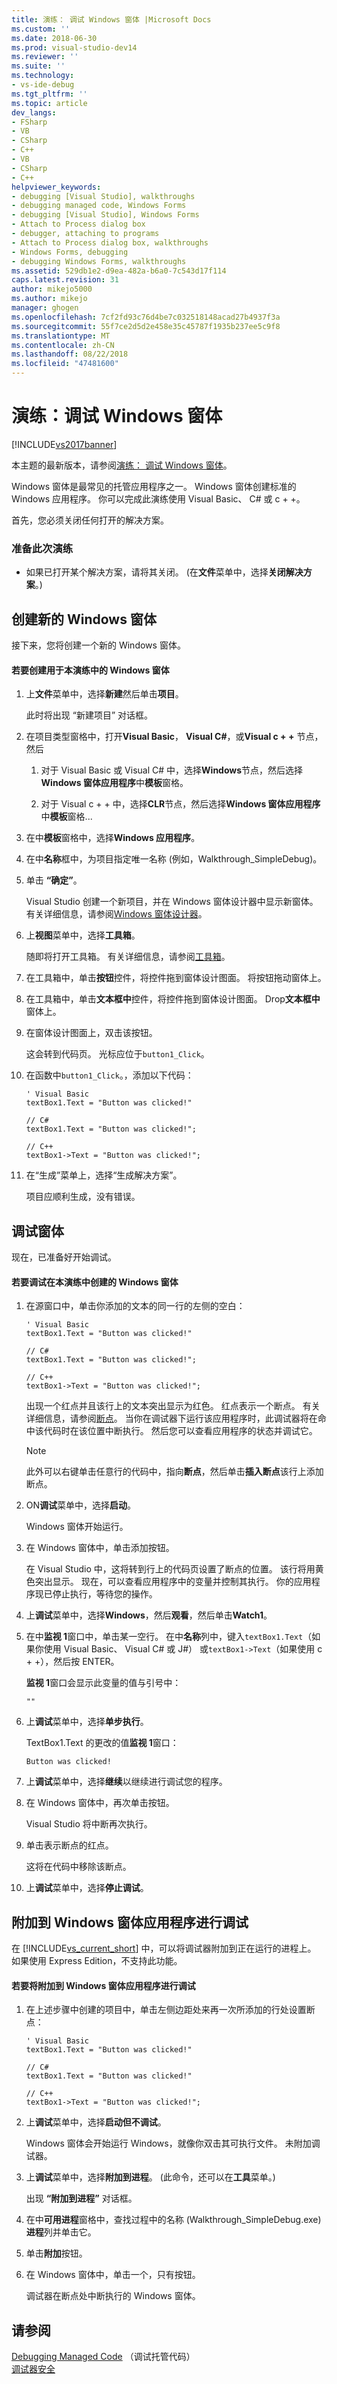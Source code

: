 ```yaml
---
title: 演练： 调试 Windows 窗体 |Microsoft Docs
ms.custom: ''
ms.date: 2018-06-30
ms.prod: visual-studio-dev14
ms.reviewer: ''
ms.suite: ''
ms.technology:
- vs-ide-debug
ms.tgt_pltfrm: ''
ms.topic: article
dev_langs:
- FSharp
- VB
- CSharp
- C++
- VB
- CSharp
- C++
helpviewer_keywords:
- debugging [Visual Studio], walkthroughs
- debugging managed code, Windows Forms
- debugging [Visual Studio], Windows Forms
- Attach to Process dialog box
- debugger, attaching to programs
- Attach to Process dialog box, walkthroughs
- Windows Forms, debugging
- debugging Windows Forms, walkthroughs
ms.assetid: 529db1e2-d9ea-482a-b6a0-7c543d17f114
caps.latest.revision: 31
author: mikejo5000
ms.author: mikejo
manager: ghogen
ms.openlocfilehash: 7cf2fd93c76d4be7c032518148acad27b4937f3a
ms.sourcegitcommit: 55f7ce2d5d2e458e35c45787f1935b237ee5c9f8
ms.translationtype: MT
ms.contentlocale: zh-CN
ms.lasthandoff: 08/22/2018
ms.locfileid: "47481600"
---
```

# <a name="walkthrough-debugging-a-windows-form"></a>演练：调试 Windows 窗体
[!INCLUDE[vs2017banner](../includes/vs2017banner.md)]

本主题的最新版本，请参阅[演练： 调试 Windows 窗体](https://docs.microsoft.com/visualstudio/debugger/walkthrough-debugging-a-windows-form)。  
  
Windows 窗体是最常见的托管应用程序之一。 Windows 窗体创建标准的 Windows 应用程序。 你可以完成此演练使用 Visual Basic、 C# 或 c + +。  
  
 首先，您必须关闭任何打开的解决方案。  
  
### <a name="to-prepare-for-this-walkthrough"></a>准备此次演练  
  
-   如果已打开某个解决方案，请将其关闭。 (在**文件**菜单中，选择**关闭解决方案**。)  
  
## <a name="create-a-new-windows-form"></a>创建新的 Windows 窗体  
 接下来，您将创建一个新的 Windows 窗体。  
  
#### <a name="to-create-the-windows-form-for-this-walkthrough"></a>若要创建用于本演练中的 Windows 窗体  
  
1.  上**文件**菜单中，选择**新建**然后单击**项目**。  
  
     此时将出现 “新建项目” 对话框。  
  
2.  在项目类型窗格中，打开**Visual Basic**， **Visual C#**，或**Visual c + +** 节点，然后  
  
    1.  对于 Visual Basic 或 Visual C# 中，选择**Windows**节点，然后选择**Windows 窗体应用程序**中**模板**窗格。  
  
    2.  对于 Visual c + + 中，选择**CLR**节点，然后选择**Windows 窗体应用程序**中**模板**窗格...  
  
3.  在中**模板**窗格中，选择**Windows 应用程序**。  
  
4.  在中**名称**框中，为项目指定唯一名称 (例如，Walkthrough_SimpleDebug)。  
  
5.  单击 **“确定”**。  
  
     Visual Studio 创建一个新项目，并在 Windows 窗体设计器中显示新窗体。 有关详细信息，请参阅[Windows 窗体设计器](http://msdn.microsoft.com/en-us/3c3d61f8-f36c-4d41-b9c3-398376fabb15)。  
  
6.  上**视图**菜单中，选择**工具箱**。  
  
     随即将打开工具箱。 有关详细信息，请参阅[工具箱](../ide/reference/toolbox.md)。  
  
7.  在工具箱中，单击**按钮**控件，将控件拖到窗体设计图面。 将按钮拖动窗体上。  
  
8.  在工具箱中，单击**文本框中**控件，将控件拖到窗体设计图面。 Drop**文本框中**窗体上。  
  
9. 在窗体设计图面上，双击该按钮。  
  
     这会转到代码页。 光标应位于`button1_Click`。  
  
10. 在函数中`button1_Click`。，添加以下代码：  
  
    ```  
    ' Visual Basic  
    textBox1.Text = "Button was clicked!"  
  
    // C#  
    textBox1.Text = "Button was clicked!";  
  
    // C++  
    textBox1->Text = "Button was clicked!";  
    ```  
  
11. 在“生成”菜单上，选择“生成解决方案”。  
  
     项目应顺利生成，没有错误。  
  
## <a name="debug-your-form"></a>调试窗体  
 现在，已准备好开始调试。  
  
#### <a name="to-debug-the-windows-form-created-for-this-walkthrough"></a>若要调试在本演练中创建的 Windows 窗体  
  
1.  在源窗口中，单击你添加的文本的同一行的左侧的空白：  
  
    ```  
    ' Visual Basic  
    textBox1.Text = "Button was clicked!"  
  
    // C#  
    textBox1.Text = "Button was clicked!";  
  
    // C++  
    textBox1->Text = "Button was clicked!";  
    ```  
  
     出现一个红点并且该行上的文本突出显示为红色。 红点表示一个断点。 有关详细信息，请参阅[断点](http://msdn.microsoft.com/en-us/fe4eedc1-71aa-4928-962f-0912c334d583)。 当你在调试器下运行该应用程序时，此调试器将在命中该代码时在该位置中断执行。 然后您可以查看应用程序的状态并调试它。  
  
    > [!NOTE]
    >  此外可以右键单击任意行的代码中，指向**断点**，然后单击**插入断点**该行上添加断点。  
  
2.  ON**调试**菜单中，选择**启动**。  
  
     Windows 窗体开始运行。  
  
3.  在 Windows 窗体中，单击添加按钮。  
  
     在 Visual Studio 中，这将转到行上的代码页设置了断点的位置。 该行将用黄色突出显示。 现在，可以查看应用程序中的变量并控制其执行。 你的应用程序现已停止执行，等待您的操作。  
  
4.  上**调试**菜单中，选择**Windows**，然后**观看**，然后单击**Watch1**。  
  
5.  在中**监视 1**窗口中，单击某一空行。 在中**名称**列中，键入`textBox1.Text`（如果你使用 Visual Basic、 Visual C# 或 J#） 或`textBox1->Text`（如果使用 c + +），然后按 ENTER。  
  
     **监视 1**窗口会显示此变量的值与引号中：  
  
    ```  
    ""  
    ```  
  
6.  上**调试**菜单中，选择**单步执行**。  
  
     TextBox1.Text 的更改的值**监视 1**窗口：  
  
    ```  
    Button was clicked!  
    ```  
  
7.  上**调试**菜单中，选择**继续**以继续进行调试您的程序。  
  
8.  在 Windows 窗体中，再次单击按钮。  
  
     Visual Studio 将中断再次执行。  
  
9. 单击表示断点的红点。  
  
     这将在代码中移除该断点。  
  
10. 上**调试**菜单中，选择**停止调试**。  
  
## <a name="attach-to-your-windows-form-application-for-debugging"></a>附加到 Windows 窗体应用程序进行调试  
 在 [!INCLUDE[vs_current_short](../includes/vs-current-short-md.md)] 中，可以将调试器附加到正在运行的进程上。 如果使用 Express Edition，不支持此功能。  
  
#### <a name="to-attach-to-the-windows-form-application-for-debugging"></a>若要将附加到 Windows 窗体应用程序进行调试  
  
1.  在上述步骤中创建的项目中，单击左侧边距处来再一次所添加的行处设置断点：  
  
    ```  
    ' Visual Basic  
    textBox1.Text = "Button was clicked!"  
  
    // C#  
    textBox1.Text = "Button was clicked!"  
  
    // C++  
    textBox1->Text = "Button was clicked!";  
    ```  
  
2.  上**调试**菜单中，选择**启动但不调试**。  
  
     Windows 窗体会开始运行 Windows，就像你双击其可执行文件。 未附加调试器。  
  
3.  上**调试**菜单中，选择**附加到进程**。 (此命令，还可以在**工具**菜单。)  
  
     出现 **“附加到进程”** 对话框。  
  
4.  在中**可用进程**窗格中，查找过程中的名称 (Walkthrough_SimpleDebug.exe)**进程**列并单击它。  
  
5.  单击**附加**按钮。  
  
6.  在 Windows 窗体中，单击一个，只有按钮。  
  
     调试器在断点处中断执行的 Windows 窗体。  
  
## <a name="see-also"></a>请参阅  
 [Debugging Managed Code](../debugger/debugging-managed-code.md) （调试托管代码）  
 [调试器安全](../debugger/debugger-security.md)



